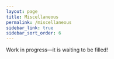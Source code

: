 ```yaml
---
layout: page
title: Miscellaneous
permalink: /miscellaneous
sidebar_link: true
sidebar_sort_order: 6
---
```


Work in progress—it is waiting to be filled!
